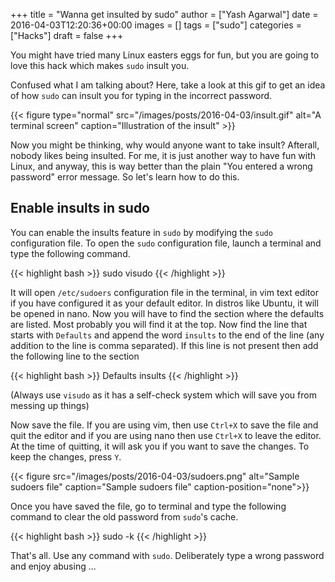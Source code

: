 +++
title = "Wanna get insulted by sudo"
author = ["Yash Agarwal"]
date = 2016-04-03T12:20:36+00:00
images = []
tags = ["sudo"]
categories = ["Hacks"]
draft = false
+++

  You might have tried many Linux easters eggs for fun, but you are going to love this hack which makes `sudo` insult you.

  Confused what I am talking about? Here, take a look at this gif to get an idea of how `sudo` can insult you for typing in the incorrect password.

{{< figure type="normal" src="/images/posts/2016-04-03/insult.gif" alt="A terminal screen" caption="Illustration of the insult" >}}

  Now you might be thinking, why would anyone want to take insult? Afterall, nobody likes being insulted. For me, it is just another way to have fun with Linux, and anyway, this is way better than the plain "You entered a wrong password" error message. So let's learn how to do this.

## Enable insults in sudo
You can enable the insults feature in `sudo` by modifying the `sudo` configuration file. To open the `sudo` configuration file, launch a terminal and type the following command.

{{< highlight bash >}}
sudo visudo
{{< /highlight >}}

It will open `/etc/sudoers` configuration file in the terminal, in vim text editor if you have configured it as your default editor. In distros like Ubuntu, it will be opened in nano. Now you will have to find the section where the defaults are listed. Most probably you will find it at the top. Now find the line that starts with `Defaults` and append the word `insults` to the end of the line (any addition to the line is comma separated). If this line is not present then add the following line to the section

{{< highlight bash >}}
Defaults insults
{{< /highlight >}}

(Always use `visudo` as it has a self-check system which will save you from messing up things)

Now save the file. If you are using vim, then use `Ctrl+X` to save the file and quit the editor and if you are using nano then use `Ctrl+X` to leave the editor. At the time of quitting, it will ask you if you want to save the changes. To keep the changes, press `Y`.


{{< figure src="/images/posts/2016-04-03/sudoers.png" alt="Sample sudoers file" caption="Sample sudoers file" caption-position="none">}}

Once you have saved the file, go to terminal and type the following command to clear the old password from `sudo`'s cache.

{{< highlight bash >}}
sudo -k
{{< /highlight >}}

That's all. Use any command with `sudo`. Deliberately type a wrong password and enjoy abusing ...
